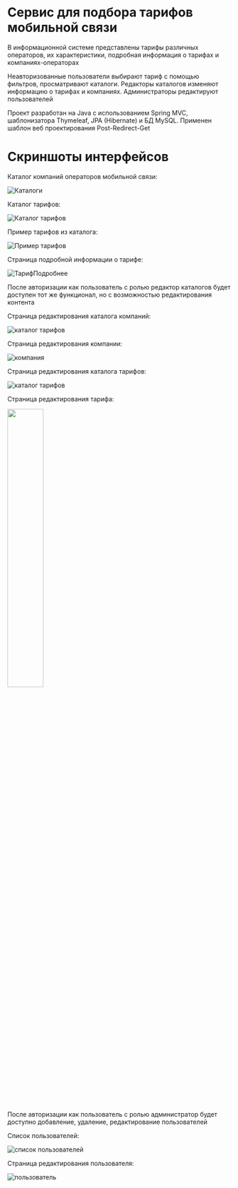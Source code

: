 # Сервис для подбора тарифов мобильной связи
В информационной системе представлены тарифы различных операторов, их характеристики, подробная информация о тарифах и компаниях-операторах

Неавторизованные пользователи выбирают тариф с помощью фильтров, просматривают каталоги. Редакторы каталогов изменяют информацию о тарифах и компаниях. Администраторы редактируют пользователей

Проект разработан на Java с использованием Spring MVC, шаблонизатора Thymeleaf, JPA (Hibernate) и БД MySQL. Применен шаблон веб проектирования Post-Redirect-Get

# Скриншоты интерфейсов
Каталог компаний операторов мобильной связи:

![Каталоги](https://github.com/user-attachments/assets/419c21c1-f71d-4a19-b7a0-446c0f238b8d)

Каталог тарифов:

![Каталог тарифов](https://github.com/user-attachments/assets/b7ead2e0-4cc2-4721-8b39-2111dcd8cf61)

Пример тарифов из каталога:

![Пример тарифов](https://github.com/user-attachments/assets/e8df93e1-db2e-434c-83a8-c3cb158138bc)

Страница подробной информации о тарифе:

![ТарифПодробнее](https://github.com/user-attachments/assets/5eca7363-fdbc-4cb2-ace2-ecec4c3064ce)

После авторизации как пользователь с ролью редактор каталогов будет доступен тот же функционал, но с возможностью редактирования контента

Страница редактирования каталога компаний:

![каталог тарифов](https://github.com/user-attachments/assets/a3668362-e348-47f7-a4bf-b4bb110972f5)

Страница редактирования компании:

![компания](https://github.com/user-attachments/assets/14e57114-6c73-4bc3-9517-1cb75470acf3)

Страница редактирования каталога тарифов:

![каталог тарифов](https://github.com/user-attachments/assets/86496665-3fd1-4e81-9ab4-88aa3c775ade)

Страница редактирования тарифа:

<img width="40%" src="https://github.com/user-attachments/assets/a92a5f6d-df42-4883-be34-90a41d56b9f6">

После авторизации как пользователь с ролью администратор будет доступно добавление, удаление, редактирование пользователей

Список пользователей:

![список пользователей](https://github.com/user-attachments/assets/22ffea98-c21c-4168-a936-26fc948bb404)

Страница редактирования пользователя:

![пользователь](https://github.com/user-attachments/assets/a6de4547-176f-474e-a6aa-b660ac2a4d66)
